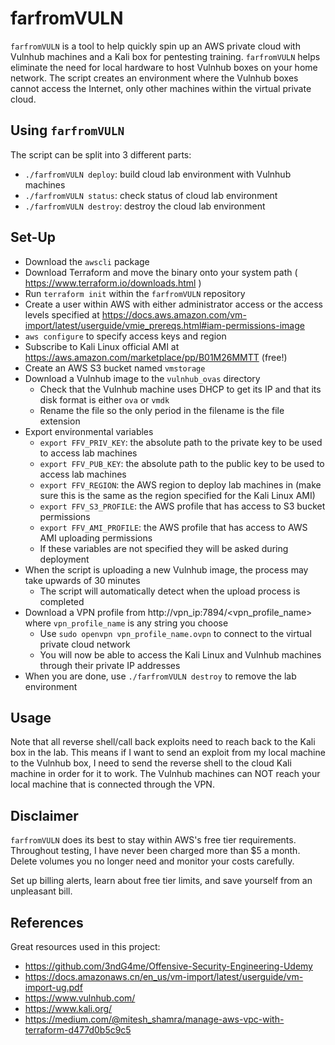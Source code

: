 # farfromVULN

`farfromVULN` is a tool to help quickly spin up an AWS private cloud with Vulnhub machines and a Kali box for pentesting training. `farfromVULN` helps eliminate the need for local hardware to host Vulnhub boxes on your home network. The script creates an environment where the Vulnhub boxes cannot access the Internet, only other machines within the virtual private cloud.

## Using `farfromVULN`

The script can be split into 3 different parts:

- `./farfromVULN deploy`: build cloud lab environment with Vulnhub machines
- `./farfromVULN status`: check status of cloud lab environment
- `./farfromVULN destroy`: destroy the cloud lab environment

## Set-Up

- Download the `awscli` package
- Download Terraform and move the binary onto your system path ( https://www.terraform.io/downloads.html )
- Run `terraform init` within the `farfromVULN` repository
- Create a user within AWS with either administrator access or the access levels specified at https://docs.aws.amazon.com/vm-import/latest/userguide/vmie_prereqs.html#iam-permissions-image
- `aws configure` to specify access keys and region
- Subscribe to Kali Linux official AMI at https://aws.amazon.com/marketplace/pp/B01M26MMTT (free!)
- Create an AWS S3 bucket named `vmstorage`
- Download a Vulnhub image to the `vulnhub_ovas` directory
  - Check that the Vulnhub machine uses DHCP to get its IP and that its disk format is either `ova` or `vmdk`
  - Rename the file so the only period in the filename is the file extension
- Export environmental variables
  - `export FFV_PRIV_KEY`: the absolute path to the private key to be used to access lab machines
  - `export FFV_PUB_KEY`: the absolute path to the public key to be used to access lab machines
  - `export FFV_REGION`: the AWS region to deploy lab machines in (make sure this is the same as the region specified for the Kali Linux AMI)
  - `export FFV_S3_PROFILE`: the AWS profile that has access to S3 bucket permissions
  - `export FFV_AMI_PROFILE`: the AWS profile that has access to AWS AMI uploading permissions
  - If these variables are not specified they will be asked during deployment
- When the script is uploading a new Vulnhub image, the process may take upwards of 30 minutes
  - The script will automatically detect when the upload process is completed
- Download a VPN profile from http://vpn_ip:7894/<vpn_profile_name> where `vpn_profile_name` is any string you choose
  - Use `sudo openvpn vpn_profile_name.ovpn` to connect to the virtual private cloud network
  - You will now be able to access the Kali Linux and Vulnhub machines through their private IP addresses
- When you are done, use `./farfromVULN destroy` to remove the lab environment

## Usage

Note that all reverse shell/call back exploits need to reach back to the Kali box in the lab. This means if I want to send an exploit from my local machine to the Vulnhub box, I need to send the reverse shell to the cloud Kali machine in order for it to work. The Vulnhub machines can NOT reach your local machine that is connected through the VPN.

## Disclaimer

`farfromVULN` does its best to stay within AWS's free tier requirements. Throughout testing, I have never been charged more than $5 a month. Delete volumes you no longer need and monitor your costs carefully.

Set up billing alerts, learn about free tier limits, and save yourself from an unpleasant bill.

## References

Great resources used in this project:

- https://github.com/3ndG4me/Offensive-Security-Engineering-Udemy
- https://docs.amazonaws.cn/en_us/vm-import/latest/userguide/vm-import-ug.pdf
- https://www.vulnhub.com/
- https://www.kali.org/
- https://medium.com/@mitesh_shamra/manage-aws-vpc-with-terraform-d477d0b5c9c5